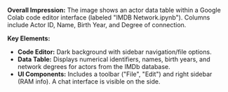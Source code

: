 **Overall Impression:** The image shows an actor data table within a Google Colab code editor interface (labeled "IMDB Network.ipynb"). Columns include Actor ID, Name, Birth Year, and Degree of connection.

**Key Elements:**
* **Code Editor:** Dark background with sidebar navigation/file options.
* **Data Table:** Displays numerical identifiers, names, birth years, and network degrees for actors from the IMDb database.
* **UI Components:** Includes a toolbar ("File", "Edit") and right sidebar (RAM info). A chat interface is visible on the side.